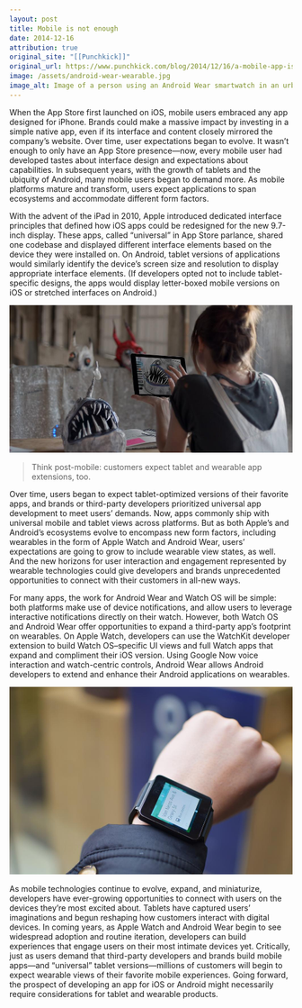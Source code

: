 ```yaml
---
layout: post
title: Mobile is not enough
date: 2014-12-16
attribution: true
original_site: "[[Punchkick]]"
original_url: https://www.punchkick.com/blog/2014/12/16/a-mobile-app-isnt-enough-users-expect-tablet-wearable-views
image: /assets/android-wear-wearable.jpg
image_alt: Image of a person using an Android Wear smartwatch in an urban winter scene.
---
```

When the App Store first launched on iOS, mobile users embraced any app designed for iPhone. Brands could make a massive impact by investing in a simple native app, even if its interface and content closely mirrored the company’s website. Over time, user expectations began to evolve. It wasn’t enough to only have an App Store presence—now, every mobile user had developed tastes about interface design and expectations about capabilities. In subsequent years, with the growth of tablets and the ubiquity of Android, many mobile users began to demand more. As mobile platforms mature and transform, users expect applications to span ecosystems and accommodate different form factors.

With the advent of the iPad in 2010, Apple introduced dedicated interface principles that defined how iOS apps could be redesigned for the new 9.7-inch display. These apps, called “universal” in App Store parlance, shared one codebase and displayed different interface elements based on the device they were installed on. On Android, tablet versions of applications would similarly identify the device’s screen size and resolution to display appropriate interface elements. (If developers opted not to include tablet-specific designs, the apps would display letter-boxed mobile versions on iOS or stretched interfaces on Android.)

![](/assets/woman-using-ipad-air-2.jpeg)

> Think post-mobile: customers expect tablet and wearable app extensions, too.

Over time, users began to expect tablet-optimized versions of their favorite apps, and brands or third-party developers prioritized universal app development to meet users’ demands. Now, apps commonly ship with universal mobile and tablet views across platforms. But as both Apple’s and Android’s ecosystems evolve to encompass new form factors, including wearables in the form of Apple Watch and Android Wear, users’ expectations are going to grow to include wearable view states, as well. And the new horizons for user interaction and engagement represented by wearable technologies could give developers and brands unprecedented opportunities to connect with their customers in all-new ways.

For many apps, the work for Android Wear and Watch OS will be simple: both platforms make use of device notifications, and allow users to leverage interactive notifications directly on their watch. However, both Watch OS and Android Wear offer opportunities to expand a third-party app’s footprint on wearables. On Apple Watch, developers can use the WatchKit developer extension to build Watch OS–specific UI views and full Watch apps that expand and compliment their iOS version. Using Google Now voice interaction and watch-centric controls, Android Wear allows Android developers to extend and enhance their Android applications on wearables.

![](/assets/android-wear-apps.jpg)

As mobile technologies continue to evolve, expand, and miniaturize, developers have ever-growing opportunities to connect with users on the devices they’re most excited about. Tablets have captured users’ imaginations and begun reshaping how customers interact with digital devices. In coming years, as Apple Watch and Android Wear begin to see widespread adoption and routine iteration, developers can build experiences that engage users on their most intimate devices yet. Critically, just as users demand that third-party developers and brands build mobile apps—and “universal” tablet versions—millions of customers will begin to expect wearable views of their favorite mobile experiences. Going forward, the prospect of developing an app for iOS or Android might necessarily require considerations for tablet and wearable products.